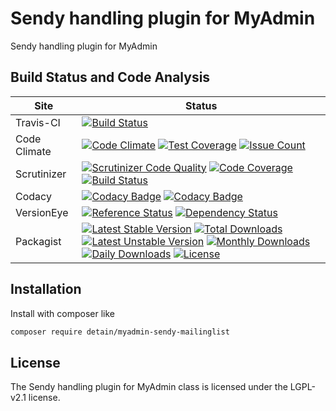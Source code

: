 # Sendy handling plugin for MyAdmin

Sendy handling plugin for MyAdmin

## Build Status and Code Analysis

Site          | Status
--------------|---------------------------
Travis-CI     | [![Build Status](https://travis-ci.org/detain/myadmin-sendy-mailinglist.svg?branch=master)](https://travis-ci.org/detain/myadmin-sendy-mailinglist)
Code Climate  | [![Code Climate](https://codeclimate.com/github/detain/myadmin-sendy-mailinglist/badges/gpa.svg)](https://codeclimate.com/github/detain/myadmin-sendy-mailinglist) [![Test Coverage](https://codeclimate.com/github/detain/myadmin-sendy-mailinglist/badges/coverage.svg)](https://codeclimate.com/github/detain/myadmin-sendy-mailinglist/coverage) [![Issue Count](https://codeclimate.com/github/detain/myadmin-sendy-mailinglist/badges/issue_count.svg)](https://codeclimate.com/github/detain/myadmin-sendy-mailinglist)
Scrutinizer   | [![Scrutinizer Code Quality](https://scrutinizer-ci.com/g/myadmin-plugins/myadmin-sendy-mailinglist/badges/quality-score.png?b=master)](https://scrutinizer-ci.com/g/myadmin-plugins/myadmin-sendy-mailinglist/?branch=master) [![Code Coverage](https://scrutinizer-ci.com/g/myadmin-plugins/myadmin-sendy-mailinglist/badges/coverage.png?b=master)](https://scrutinizer-ci.com/g/myadmin-plugins/myadmin-sendy-mailinglist/?branch=master) [![Build Status](https://scrutinizer-ci.com/g/myadmin-plugins/myadmin-sendy-mailinglist/badges/build.png?b=master)](https://scrutinizer-ci.com/g/myadmin-plugins/myadmin-sendy-mailinglist/build-status/master)
Codacy        | [![Codacy Badge](https://api.codacy.com/project/badge/Grade/226251fc068f4fd5b4b4ef9a40011d06)](https://www.codacy.com/app/detain/myadmin-sendy-mailinglist) [![Codacy Badge](https://api.codacy.com/project/badge/Coverage/25fa74eb74c947bf969602fcfe87e349)](https://www.codacy.com/app/detain/myadmin-sendy-mailinglist?utm_source=github.com&utm_medium=referral&utm_content=detain/myadmin-sendy-mailinglist&utm_campaign=Badge_Coverage)
VersionEye    | [![Reference Status](https://www.versioneye.com/php/detain:myadmin-sendy-mailinglist/reference_badge.svg?style=flat)](https://www.versioneye.com/php/detain:myadmin-sendy-mailinglist/references) [![Dependency Status](https://www.versioneye.com/user/projects/592f7318bafc5500414dfd2a/badge.svg?style=flat-square)](https://www.versioneye.com/user/projects/592f7318bafc5500414dfd2a)
Packagist     | [![Latest Stable Version](https://poser.pugx.org/detain/myadmin-sendy-mailinglist/version)](https://packagist.org/packages/detain/myadmin-sendy-mailinglist) [![Total Downloads](https://poser.pugx.org/detain/myadmin-sendy-mailinglist/downloads)](https://packagist.org/packages/detain/myadmin-sendy-mailinglist) [![Latest Unstable Version](https://poser.pugx.org/detain/myadmin-sendy-mailinglist/v/unstable)](//packagist.org/packages/detain/myadmin-sendy-mailinglist) [![Monthly Downloads](https://poser.pugx.org/detain/myadmin-sendy-mailinglist/d/monthly)](https://packagist.org/packages/detain/myadmin-sendy-mailinglist) [![Daily Downloads](https://poser.pugx.org/detain/myadmin-sendy-mailinglist/d/daily)](https://packagist.org/packages/detain/myadmin-sendy-mailinglist) [![License](https://poser.pugx.org/detain/myadmin-sendy-mailinglist/license)](https://packagist.org/packages/detain/myadmin-sendy-mailinglist)


## Installation

Install with composer like

```sh
composer require detain/myadmin-sendy-mailinglist
```

## License

The Sendy handling plugin for MyAdmin class is licensed under the LGPL-v2.1 license.

